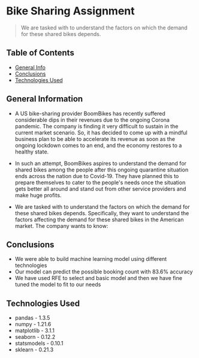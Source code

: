 # Bike Sharing Assignment
> We are tasked with to understand the factors on which the demand for these shared bikes depends.


## Table of Contents
* [General Info](#general-information)
* [Conclusions](#conclusions)
* [Technologies Used](#technologies-used)

<!-- You can include any other section that is pertinent to your problem -->

## General Information
- A US bike-sharing provider BoomBikes has recently suffered considerable dips in their revenues due to the ongoing Corona pandemic. The company is finding it very difficult to sustain in the current market scenario. So, it has decided to come up with a mindful business plan to be able to accelerate its revenue as soon as the ongoing lockdown comes to an end, and the economy restores to a healthy state.


- In such an attempt, BoomBikes aspires to understand the demand for shared bikes among the people after this ongoing quarantine situation ends across the nation due to Covid-19. They have planned this to prepare themselves to cater to the people's needs once the situation gets better all around and stand out from other service providers and make huge profits.

- We are tasked with to understand the factors on which the demand for these shared bikes depends. Specifically, they want to understand the factors affecting the demand for these shared bikes in the American market. The company wants to know:

<!-- You don't have to answer all the questions - just the ones relevant to your project. -->

## Conclusions
- We were able to build machine learning model using different technologies
- Our model can predict the possible booking count with 83.6% accuracy 
- We have used RFE to select and basic model and then we have fine tuned the model to fit to our needs

<!-- You don't have to answer all the questions - just the ones relevant to your project. -->


## Technologies Used
- pandas - 1.3.5
- numpy - 1.21.6
- matplotlib - 3.1.1
- seaborn - 0.12.2
- statsmodels - 0.10.1
- sklearn - 0.21.3

<!-- As the libraries versions keep on changing, it is recommended to mention the version of library used in this project -->


<!-- Optional -->
<!-- ## License -->
<!-- This project is open source and available under the [... License](). -->

<!-- You don't have to include all sections - just the one's relevant to your project -->